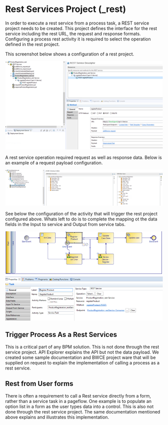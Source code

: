 # Rest Services Project (_rest)

In order to execute a rest service from a process task, a REST service project needs to be created. This project defines the interface for the rest service including the rest URL, the request and response formats. Configuring a process rest activity it is required to select the operation defined in the rest project.

This screenshot below shows a configuration of a rest project.

 ![build_project](images/buildproject/11.png)

A rest service operation required request as well as response data. Below is an example of a request payload configuration.

 ![build_project](images/buildproject/13.png)

 See below the configuration of the activity that will trigger the rest project configured above. Whats left to do is to complete the mapping ot the data fields in the Input to service and Output from service tabs.

  ![build_project](images/buildproject/12.png)


## Trigger Process As a Rest Services
This is a critical part of any BPM solution. This is not done through the rest service project.  API Explorer explains the API but not the data payload. We created some sample documentation and BWCE project ware that will be supplied on request to explain the implementation of calling a process as a rest service.

## Rest from User forms
There is often a requirement to call a Rest service directly from a form, rather than a service task in a pageflow. One example is to populate an option list in a form as the user types data into a control. This is also not done through the rest service project. The same documentation mentioned above explains and illustrates this implementation.
